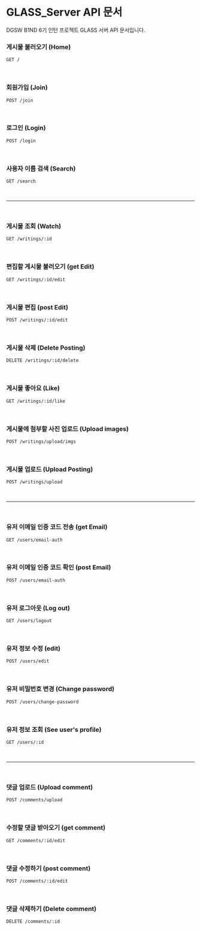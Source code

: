 # GLASS_Server API 문서

DGSW B1ND 6기 인턴 프로젝트 GLASS 서버 API 문서입니다.

### 게시물 불러오기 (Home)

```
GET /
```

<br/>

### 회원가입 (Join)

```
POST /join
```

<br/>

### 로그인 (Login)

```
POST /login
```

<br/>

### 사용자 이름 검색 (Search)

```
GET /search
```

<br/>

---

<br/>

### 게시물 조회 (Watch)

```
GET /writings/:id
```

<br/>

### 편집할 게시물 불러오기 (get Edit)

```
GET /writings/:id/edit
```

<br/>

### 게시물 편집 (post Edit)

```
POST /writings/:id/edit
```

<br/>

### 게시물 삭제 (Delete Posting)

```
DELETE /writings/:id/delete
```

<br/>

### 게시물 좋아요 (Like)

```
GET /writings/:id/like
```

<br/>

### 게시물에 첨부할 사진 업로드 (Upload images)

```
POST /writings/upload/imgs
```

<br/>

### 게시물 업로드 (Upload Posting)

```
POST /writings/upload
```

<br/>

---

<br/>

### 유저 이메일 인증 코드 전송 (get Email)

```
GET /users/email-auth
```

<br/>

### 유저 이메일 인증 코드 확인 (post Email)

```
POST /users/email-auth
```

<br/>

### 유저 로그아웃 (Log out)

```
GET /users/logout
```

<br/>

### 유저 정보 수정 (edit)

```
POST /users/edit
```

<br/>

### 유저 비밀번호 변경 (Change password)

```
POST /users/change-password
```

<br/>

### 유저 정보 조회 (See user's profile)

```
GET /users/:id
```

<br/>

---

<br/>

### 댓글 업로드 (Upload comment)

```
POST /comments/upload
```

<br/>

### 수정할 댓글 받아오기 (get comment)

```
GET /comments/:id/edit
```

<br/>

### 댓글 수정하기 (post comment)

```
POST /comments/:id/edit
```

<br/>

### 댓글 삭제하기 (Delete comment)

```
DELETE /comments/:id
```

<br/>
